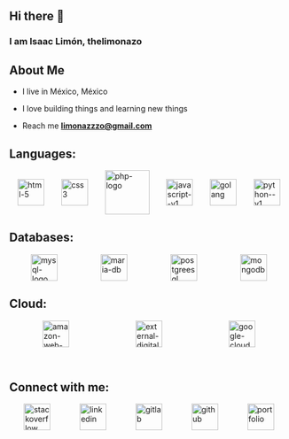 ## Hi there 👋

<h3>I am Isaac Limón, thelimonazo</h3>

##  About Me

- I live in México, México

- I love building things and learning new things

- Reach me **limonazzzo@gmail.com**

## Languages:
<p style="display: flex; align-items: center; justify-content: space-around">
  <img width="48" height="48" src="https://img.icons8.com/color/48/html-5.png" alt="html-5"/>
  <img width="48" height="48" src="https://img.icons8.com/color/48/css3.png" alt="css3"/>
  <img width="80" height="80" src="https://img.icons8.com/officel/80/php-logo.png" alt="php-logo"/>
  <img width="48" height="48" src="https://img.icons8.com/color/48/javascript--v1.png" alt="javascript--v1"/>
  <img width="48" height="48" src="https://img.icons8.com/color/48/golang.png" alt="golang"/>
  <img width="48" height="48" src="https://img.icons8.com/color/48/python--v1.png" alt="python--v1"/>    
</p>

## Databases:
<p style="display: flex; align-items: center; justify-content: space-around">
  <img width="48" height="48" src="https://img.icons8.com/fluency/48/mysql-logo.png" alt="mysql-logo"/>
  <img width="48" height="48" src="https://img.icons8.com/fluency/48/maria-db.png" alt="maria-db"/>
  <img width="48" height="48" src="https://img.icons8.com/color/48/postgreesql.png" alt="postgreesql"/>
  <img width="48" height="48" src="https://img.icons8.com/color/48/mongodb.png" alt="mongodb"/>
</p>

## Cloud:
<p style="display: flex; align-items: center; justify-content: space-around">
  <img width="48" height="48" src="https://img.icons8.com/color/48/amazon-web-services.png" alt="amazon-web-services"/>
  <img width="48" height="48" src="https://img.icons8.com/external-tal-revivo-color-tal-revivo/48/external-digital-ocean-a-cloud-infrastructure-with-data-centers-worldwide-logo-color-tal-revivo.png" alt="external-digital-ocean-a-cloud-infrastructure-with-data-centers-worldwide-logo-color-tal-revivo"/>
  <img width="48" height="48" src="https://img.icons8.com/color/48/google-cloud.png" alt="google-cloud"/>
</p>

<br/>

## Connect with me:
<p style="display: flex; align-items: center; justify-content: space-around">
  <a href="https://stackoverflow.com/users/2658357/thelimonazo"><img width="48" height="48" src="https://img.icons8.com/color/48/stackoverflow.png" alt="stackoverflow"/></a>
  <a href="https://www.linkedin.com/in/thelimonazo"><img width="48" height="48" src="https://img.icons8.com/color/48/linkedin.png" alt="linkedin"/></a>
  <a href="https://gitlab.com/thelimonazo"><img width="48" height="48" src="https://img.icons8.com/color/48/gitlab.png" alt="gitlab"/></a>
  <a href="https://github.com/thelimonazo"><img width="48" height="48" src="https://img.icons8.com/clouds/48/github.png" alt="github"/></a>
  <a href="https://oldcv.pages.dev/portfolio"><img width="48" height="48" src="https://img.icons8.com/nolan/48/portfolio.png" alt="portfolio"/></a>
</p>
